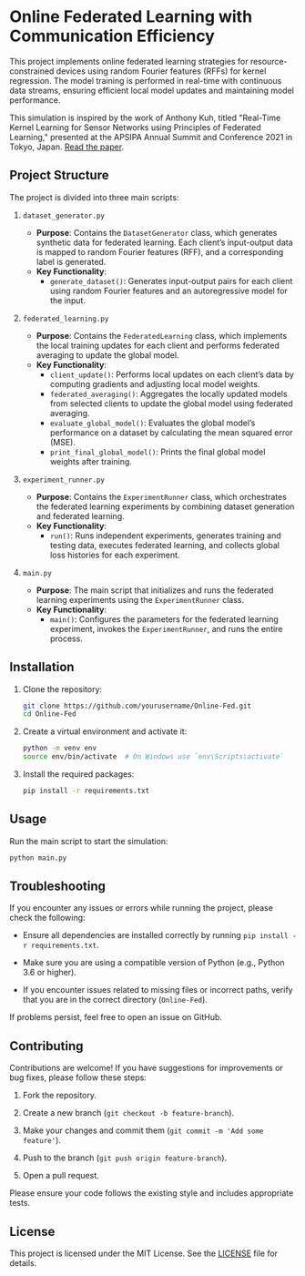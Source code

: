 # Online Federated Learning with Communication Efficiency

This project implements online federated learning strategies for resource-constrained devices using random Fourier features (RFFs) for kernel regression. The model training is performed in real-time with continuous data streams, ensuring efficient local model updates and maintaining model performance.

This simulation is inspired by the work of Anthony Kuh, titled "Real-Time Kernel Learning for Sensor Networks using Principles of Federated Learning," presented at the APSIPA Annual Summit and Conference 2021 in Tokyo, Japan. [Read the paper](https://ieeexplore.ieee.org/document/9689337).

## Project Structure

The project is divided into three main scripts:

1. `dataset_generator.py`
   - **Purpose**: Contains the `DatasetGenerator` class, which generates synthetic data for federated learning. Each client’s input-output data is mapped to random Fourier features (RFF), and a corresponding label is generated.
   - **Key Functionality**:
       - `generate_dataset()`: Generates input-output pairs for each client using random Fourier features and an autoregressive model for the input.

2. `federated_learning.py`
   - **Purpose**: Contains the `FederatedLearning` class, which implements the local training updates for each client and performs federated averaging to update the global model.
   - **Key Functionality**:
      - `client_update()`: Performs local updates on each client’s data by computing gradients and adjusting local model weights.
      - `federated_averaging()`: Aggregates the locally updated models from selected clients to update the global model using federated averaging.
      - `evaluate_global_model()`: Evaluates the global model’s performance on a dataset by calculating the mean squared error (MSE).
      - `print_final_global_model()`: Prints the final global model weights after training.


3. `experiment_runner.py`
   - **Purpose**: Contains the `ExperimentRunner` class, which orchestrates the federated learning experiments by combining dataset generation and federated learning.
   - **Key Functionality**:
      - `run()`: Runs independent experiments, generates training and testing data, executes federated learning, and collects global loss histories for each experiment.


4. `main.py`
   - **Purpose**: The main script that initializes and runs the federated learning experiments using the `ExperimentRunner` class.
   - **Key Functionality**:
      - `main()`: Configures the parameters for the federated learning experiment, invokes the `ExperimentRunner`, and runs the entire process.

## Installation

1. Clone the repository:
    ```bash
    git clone https://github.com/yourusername/Online-Fed.git
    cd Online-Fed
    ```

2. Create a virtual environment and activate it:
    ```bash
    python -m venv env
    source env/bin/activate  # On Windows use `env\Scripts\activate`
    ```

3. Install the required packages:
    ```bash
    pip install -r requirements.txt
    ```

## Usage

Run the main script to start the simulation:
```bash
python main.py
```

## Troubleshooting

If you encounter any issues or errors while running the project, please check the following:

- Ensure all dependencies are installed correctly by running `pip install -r requirements.txt`.
  
- Make sure you are using a compatible version of Python (e.g., Python 3.6 or higher).
 
- If you encounter issues related to missing files or incorrect paths, verify that you are in the correct directory (`Online-Fed`).

If problems persist, feel free to open an issue on GitHub.

## Contributing

Contributions are welcome! If you have suggestions for improvements or bug fixes, please follow these steps:

1. Fork the repository.

2. Create a new branch (`git checkout -b feature-branch`).

3. Make your changes and commit them (`git commit -m 'Add some feature'`).

4. Push to the branch (`git push origin feature-branch`).

5. Open a pull request.

Please ensure your code follows the existing style and includes appropriate tests.

## License

This project is licensed under the MIT License. See the [LICENSE](LICENSE.txt) file for details.

